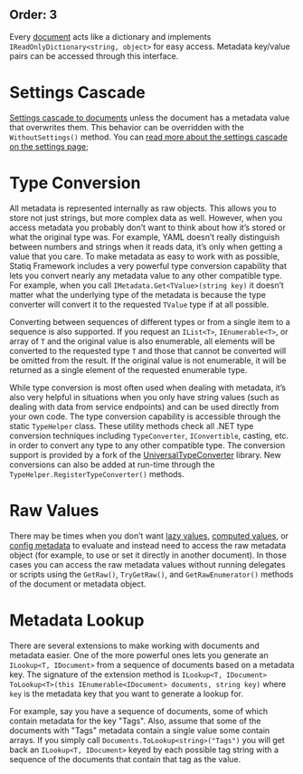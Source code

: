 Order: 3
---
Every [document](xref:documents-and-metadata) acts like a dictionary and implements `IReadOnlyDictionary<string, object>` for easy access. Metadata key/value pairs can be accessed through this interface.

# Settings Cascade

[Settings cascade to documents](xref:settings#cascade-to-documents) unless the document has a metadata value that overwrites them. This behavior can be overridden with the `WithoutSettings()` method. You can [read more about the settings cascade on the settings page](xref:settings#cascade-to-documents);

# Type Conversion 

All metadata is represented internally as raw objects. This allows you to store not just strings, but more complex data as well. However, when you access metadata you probably don’t want to think about how it’s stored or what the original type was. For example, YAML doesn’t really distinguish between numbers and strings when it reads data, it’s only when getting a value that you care. To make metadata as easy to work with as possible, Statiq Framework includes a very powerful type conversion capability that lets you convert nearly any metadata value to any other compatible type. For example, when you call `IMetadata.Get<TValue>(string key)` it doesn’t matter what the underlying type of the metadata is because the type converter will convert it to the requested `TValue` type if at all possible.

Converting between sequences of different types or from a single item to a sequence is also supported. If you request an `IList<T>`, `IEnumerable<T>`, or array of `T` and the original value is also enumerable, all elements will be converted to the requested type `T` and those that cannot be converted will be omitted from the result. If the original value is not enumerable, it will be returned as a single element of the requested enumerable type.

While type conversion is most often used when dealing with metadata, it’s also very helpful in situations when you only have string values (such as dealing with data from service endpoints) and can be used directly from your own code. The type conversion capability is accessible through the static `TypeHelper` class. These utility methods check all .NET type conversion techniques including `TypeConverter`, `IConvertible`, casting, etc. in order to convert any type to any other compatible type. The conversion support is provided by a fork of the [UniversalTypeConverter](http://www.codeproject.com/Articles/248440/Universal-Type-Converter) library. New conversions can also be added at run-time through the `TypeHelper.RegisterTypeConverter()` methods.

# Raw Values

There may be times when you don’t want [lazy values](#lazy-values), [computed values](#computed-values), or [config metadata](#config-metadata) to evaluate and instead need to access the raw metadata object (for example, to use or set it directly in another document). In those cases you can access the raw metadata values without running delegates or scripts using the `GetRaw()`, `TryGetRaw()`, and `GetRawEnumerator()` methods of the document or metadata object.

# Metadata Lookup

There are several extensions to make working with documents and metadata easier. One of the more powerful ones lets you generate an `ILookup<T, IDocument>` from a sequence of documents based on a metadata key. The signature of the extension method is `ILookup<T, IDocument> ToLookup<T>(this IEnumerable<IDocument> documents, string key)` where `key` is the metadata key that you want to generate a lookup for.

For example, say you have a sequence of documents, some of which contain metadata for the key "Tags". Also, assume that some of the documents with "Tags" metadata contain a single value some contain arrays. If you simply call `Documents.ToLookup<string>("Tags")` you will get back an `ILookup<T, IDocument>` keyed by each possible tag string with a sequence of the documents that contain that tag as the value.
